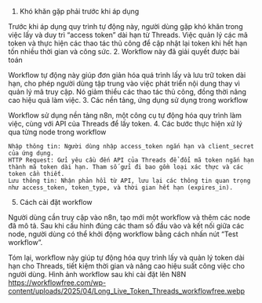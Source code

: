 1. Khó khăn gặp phải trước khi áp dụng

Trước khi áp dụng quy trình tự động này, người dùng gặp khó khăn trong việc lấy và duy trì “access token” dài hạn từ Threads. Việc quản lý các mã token và thực hiện các thao tác thủ công để cập nhật lại token khi hết hạn tốn nhiều thời gian và công sức.
2. Workflow này đã giải quyết được bài toán

Workflow tự động này giúp đơn giản hóa quá trình lấy và lưu trữ token dài hạn, cho phép người dùng tập trung vào việc phát triển nội dung thay vì quản lý mã truy cập. Nó giảm thiểu các thao tác thủ công, đồng thời nâng cao hiệu quả làm việc.
3. Các nền tảng, ứng dụng sử dụng trong workflow

Workflow sử dụng nền tảng n8n, một công cụ tự động hóa quy trình làm việc, cùng với API của Threads để lấy token.
4. Các bước thực hiện xử lý qua từng node trong workflow

    Nhập thông tin: Người dùng nhập access_token ngắn hạn và client_secret của ứng dụng.
    HTTP Request: Gửi yêu cầu đến API của Threads để đổi mã token ngắn hạn thành mã token dài hạn. Tham số gửi đi bao gồm loại xác thực và các token cần thiết.
    Lưu thông tin: Nhận phản hồi từ API, lưu lại các thông tin quan trọng như access_token, token_type, và thời gian hết hạn (expires_in).

5. Cách cài đặt workflow

Người dùng cần truy cập vào n8n, tạo mới một workflow và thêm các node đã mô tả. Sau khi cấu hình đúng các tham số đầu vào và kết nối giữa các node, người dùng có thể khởi động workflow bằng cách nhấn nút “Test workflow”.

Tóm lại, workflow này giúp tự động hóa quy trình lấy và quản lý token dài hạn cho Threads, tiết kiệm thời gian và nâng cao hiệu suất công việc cho người dùng.
Hình ảnh workflow sau khi cài đặt lên N8N
https://workflowfree.com/wp-content/uploads/2025/04/Long_Live_Token_Threads_workflowfree.webp
